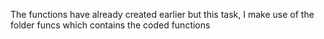 The functions have already created earlier but this task, I make use of the folder funcs which contains the coded functions
